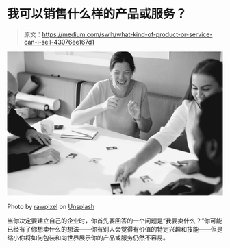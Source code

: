 # 我可以销售什么样的产品或服务？

> 原文：<https://medium.com/swlh/what-kind-of-product-or-service-can-i-sell-43076ee167d1>

![](img/546ee2fdd30ea1f219c98c1669505d72.png)

Photo by [rawpixel](https://unsplash.com/photos/SYJOCSge4Ik?utm_source=unsplash&utm_medium=referral&utm_content=creditCopyText) on [Unsplash](https://unsplash.com/search/photos/choice?utm_source=unsplash&utm_medium=referral&utm_content=creditCopyText)

当你决定要建立自己的企业时，你首先要回答的一个问题是“我要卖什么？”你可能已经有了你想卖什么的想法——你有别人会觉得有价值的特定兴趣和技能——但是缩小你将如何包装和向世界展示你的产品或服务仍然不容易。